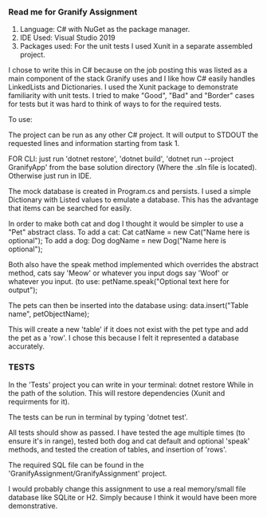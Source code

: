 ### Read me for Granify Assignment

1. Language: C# with NuGet as the package manager.
2. IDE Used: Visual Studio 2019
3. Packages used: For the unit tests I used Xunit in a separate assembled project.

I chose to write this in C# because on the job posting this was listed as a main component of the
stack Granify uses and I like how C# easily handles LinkedLists and Dictionaries.  I used
the Xunit package to demonstrate familiarity with unit tests.  I tried to make "Good", "Bad" and
"Border" cases for tests but it was hard to think of ways to for the required tests.

To use:

The project can be run as any other C# project.  It will output to STDOUT the requested lines
and information starting from task 1.

FOR CLI: just run 'dotnet restore', 'dotnet build', 'dotnet run --project GranifyApp' from the base solution directory (Where the .sln file is located).
Otherwise just run in IDE.

The mock database is created in Program.cs and persists.  I used a simple Dictionary with
Listed values to emulate a database.  This has the advantage that items can be searched for easily.

In order to make both cat and dog I thought it would be simpler to use a "Pet" abstract class.
To add a cat: Cat catName = new Cat("Name here is optional");
To add a dog: Dog dogName = new Dog("Name here is optional");

Both also have the speak method implemented which overrides the abstract method,
cats say 'Meow' or whatever you input dogs say 'Woof' or whatever you input.
(to use: petName.speak("Optional text here for output");

The pets can then be inserted into the database using:
data.insert("Table name", petObjectName);

This will create a new 'table' if it does not exist with the pet type and add the pet as a 'row'.
I chose this because I felt it represented a database accurately.

### TESTS
In the 'Tests' project you can write in your terminal:
dotnet restore 
While in the path of the solution.  This will restore dependencies (Xunit and requirments for it).

The tests can be run in terminal by typing 'dotnet test'.

All tests should show as passed.  I have tested the age multiple times (to ensure it's in range),
tested both dog and cat default and optional 'speak' methods, and tested the creation of tables,
and insertion of 'rows'.

The required SQL file can be found in the 'GranifyAssignment/GranifyAssignment' project.

I would probably change this assignment to use a real memory/small file database like SQLite or H2.
Simply because I think it would have been more demonstrative.
